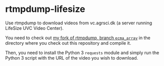 # rtmpdump-lifesize
Use rtmpdump to download videos from vc.agrsci.dk (a server running LifeSize UVC Video Center).

You need to check out [my fork of rtmpdump, branch `ecma_array`](https://github.com/Mortal/rtmpdump) in the directory where you check out this repository and compile it.

Then, you need to install the Python 3 `requests` module and simply run the Python 3 script with the URL of the video you wish to download.
